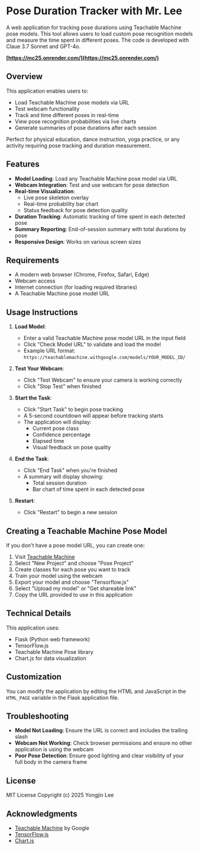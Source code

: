 # Pose Duration Tracker with Mr. Lee

A web application for tracking pose durations using Teachable Machine pose models. This tool allows users to load custom pose recognition models and measure the time spent in different poses. The code is developed with Claue 3.7 Sonnet and GPT-4o.

**[https://mc25.onrender.com/](https://mc25.onrender.com/)**

## Overview

This application enables users to:
- Load Teachable Machine pose models via URL
- Test webcam functionality
- Track and time different poses in real-time
- View pose recognition probabilities via live charts
- Generate summaries of pose durations after each session

Perfect for physical education, dance instruction, yoga practice, or any activity requiring pose tracking and duration measurement.

## Features

- **Model Loading**: Load any Teachable Machine pose model via URL
- **Webcam Integration**: Test and use webcam for pose detection
- **Real-time Visualization**: 
  - Live pose skeleton overlay
  - Real-time probability bar chart
  - Status feedback for pose detection quality
- **Duration Tracking**: Automatic tracking of time spent in each detected pose
- **Summary Reporting**: End-of-session summary with total durations by pose
- **Responsive Design**: Works on various screen sizes

## Requirements

- A modern web browser (Chrome, Firefox, Safari, Edge)
- Webcam access
- Internet connection (for loading required libraries)
- A Teachable Machine pose model URL

## Usage Instructions

1. **Load Model**:
   - Enter a valid Teachable Machine pose model URL in the input field
   - Click "Check Model URL" to validate and load the model
   - Example URL format: `https://teachablemachine.withgoogle.com/models/YOUR_MODEL_ID/`

2. **Test Your Webcam**:
   - Click "Test Webcam" to ensure your camera is working correctly
   - Click "Stop Test" when finished

3. **Start the Task**:
   - Click "Start Task" to begin pose tracking
   - A 5-second countdown will appear before tracking starts
   - The application will display:
     - Current pose class
     - Confidence percentage
     - Elapsed time
     - Visual feedback on pose quality

4. **End the Task**:
   - Click "End Task" when you're finished
   - A summary will display showing:
     - Total session duration
     - Bar chart of time spent in each detected pose

5. **Restart**:
   - Click "Restart" to begin a new session

## Creating a Teachable Machine Pose Model

If you don't have a pose model URL, you can create one:

1. Visit [Teachable Machine](https://teachablemachine.withgoogle.com/)
2. Select "New Project" and choose "Pose Project"
3. Create classes for each pose you want to track
4. Train your model using the webcam
5. Export your model and choose "Tensorflow.js"
6. Select "Upload my model" or "Get shareable link"
7. Copy the URL provided to use in this application

## Technical Details

This application uses:
- Flask (Python web framework)
- TensorFlow.js
- Teachable Machine Pose library
- Chart.js for data visualization

## Customization

You can modify the application by editing the HTML and JavaScript in the `HTML_PAGE` variable in the Flask application file.

## Troubleshooting

- **Model Not Loading**: Ensure the URL is correct and includes the trailing slash
- **Webcam Not Working**: Check browser permissions and ensure no other application is using the webcam
- **Poor Pose Detection**: Ensure good lighting and clear visibility of your full body in the camera frame

## License

MIT License
Copyright (c) 2025 Yongjin Lee

## Acknowledgments

- [Teachable Machine](https://teachablemachine.withgoogle.com/) by Google
- [TensorFlow.js](https://www.tensorflow.org/js)
- [Chart.js](https://www.chartjs.org/)
